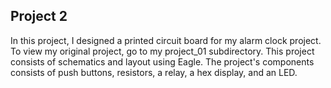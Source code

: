 Project 2
-----------------------------
In this project, I designed a printed circuit board for my alarm clock project. To view my original project, go to my project_01 subdirectory.
This project consists of schematics and layout using Eagle. The project's components consists of push buttons, resistors, a relay, a hex display, and an LED.
